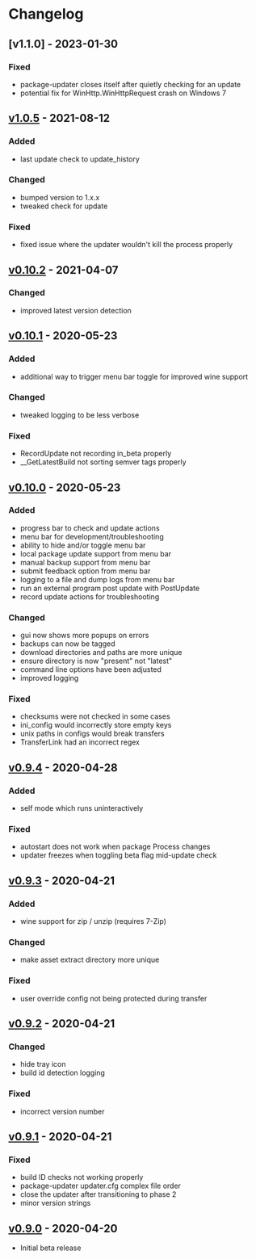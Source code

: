 # Changelog

## [v1.1.0] - 2023-01-30

### Fixed

- package-updater closes itself after quietly checking for an update
- potential fix for WinHttp.WinHttpRequest crash on Windows 7

## [v1.0.5] - 2021-08-12

### Added

- last update check to update_history

### Changed

- bumped version to 1.x.x
- tweaked check for update

### Fixed

- fixed issue where the updater wouldn't kill the process properly

## [v0.10.2] - 2021-04-07

### Changed

- improved latest version detection

## [v0.10.1] - 2020-05-23

### Added

- additional way to trigger menu bar toggle for improved wine support

### Changed

- tweaked logging to be less verbose

### Fixed

- RecordUpdate not recording in_beta properly
- __GetLatestBuild not sorting semver tags properly

## [v0.10.0] - 2020-05-23

### Added

- progress bar to check and update actions
- menu bar for development/troubleshooting
- ability to hide and/or toggle menu bar
- local package update support from menu bar
- manual backup support from menu bar
- submit feedback option from menu bar
- logging to a file and dump logs from menu bar
- run an external program post update with PostUpdate
- record update actions for troubleshooting

### Changed

- gui now shows more popups on errors
- backups can now be tagged
- download directories and paths are more unique
- ensure directory is now "present" not "latest"
- command line options have been adjusted
- improved logging

### Fixed

- checksums were not checked in some cases
- ini_config would incorrectly store empty keys
- unix paths in configs would break transfers
- TransferLink had an incorrect regex

## [v0.9.4] - 2020-04-28

### Added

- self mode which runs uninteractively

### Fixed

- autostart does not work when package Process changes
- updater freezes when toggling beta flag mid-update check

## [v0.9.3] - 2020-04-21

### Added

- wine support for zip / unzip (requires 7-Zip)

### Changed

- make asset extract directory more unique

### Fixed

- user override config not being protected during transfer

## [v0.9.2] - 2020-04-21

### Changed

- hide tray icon
- build id detection logging

### Fixed

- incorrect version number

## [v0.9.1] - 2020-04-21

### Fixed

- build ID checks not working properly
- package-updater updater.cfg complex file order
- close the updater after transitioning to phase 2
- minor version strings

## [v0.9.0] - 2020-04-20

- Initial beta release

[v0.9.0]: https://github.com/smash64-dev/package-updater/releases/tag/v0.9.0
[v0.9.1]: https://github.com/smash64-dev/package-updater/releases/tag/v0.9.1
[v0.9.2]: https://github.com/smash64-dev/package-updater/releases/tag/v0.9.2
[v0.9.3]: https://github.com/smash64-dev/package-updater/releases/tag/v0.9.3
[v0.9.4]: https://github.com/smash64-dev/package-updater/releases/tag/v0.9.4
[v0.10.0]: https://github.com/smash64-dev/package-updater/releases/tag/v0.10.0
[v0.10.1]: https://github.com/smash64-dev/package-updater/releases/tag/v0.10.1
[v0.10.2]: https://github.com/smash64-dev/package-updater/releases/tag/v0.10.2
[v1.0.5]: https://github.com/smash64-dev/package-updater/releases/tag/v1.0.5
